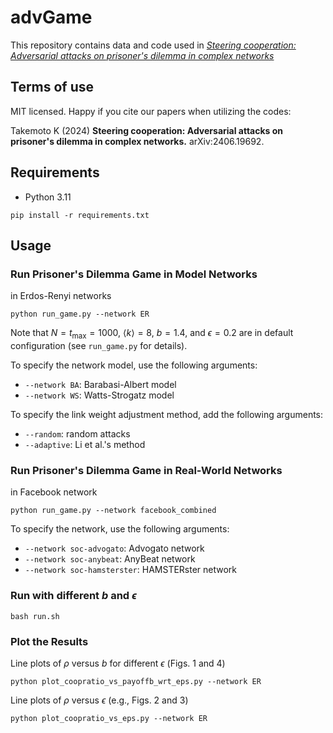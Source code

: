 # advGame

This repository contains data and code used in [*Steering cooperation: Adversarial attacks on prisoner's dilemma in complex networks*](https://arxiv.org/abs/2406.19692)

## Terms of use

MIT licensed. Happy if you cite our papers when utilizing the codes:

Takemoto K (2024) **Steering cooperation: Adversarial attacks on prisoner's dilemma in complex networks.** arXiv:2406.19692.

## Requirements
* Python 3.11
```
pip install -r requirements.txt
```

## Usage
### Run Prisoner's Dilemma Game in Model Networks
in Erdos-Renyi networks
```
python run_game.py --network ER
```
Note that $N=t_{\max}=1000$, $\langle k \rangle = 8$, $b=1.4$, and $\epsilon=0.2$ are in default configuration (see `run_game.py` for details).

To specify the network model, use the following arguments:
* ``--network BA``: Barabasi-Albert model
* ``--network WS``: Watts-Strogatz model

To specify the link weight adjustment method, add the following arguments:
* ``--random``: random attacks
* ``--adaptive``: Li et al.'s method


### Run Prisoner's Dilemma Game in Real-World Networks
in Facebook network
```
python run_game.py --network facebook_combined
```

To specify the network, use the following arguments:
* ``--network soc-advogato``: Advogato network
* ``--network soc-anybeat``: AnyBeat network
* ``--network soc-hamsterster``: HAMSTERster network

### Run with different $b$ and $\epsilon$
```
bash run.sh
```

### Plot the Results
Line plots of $\rho$ versus $b$ for different $\epsilon$ (Figs. 1 and 4)
```
python plot_coopratio_vs_payoffb_wrt_eps.py --network ER
```

Line plots of $\rho$ versus $\epsilon$ (e.g., Figs. 2 and 3)
```
python plot_coopratio_vs_eps.py --network ER
```

